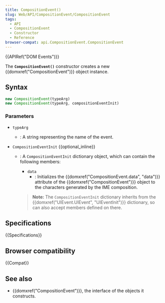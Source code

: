 ```yaml
---
title: CompositionEvent()
slug: Web/API/CompositionEvent/CompositionEvent
tags:
  - API
  - CompositionEvent
  - Constructor
  - Reference
browser-compat: api.CompositionEvent.CompositionEvent
---
```

{{APIRef("DOM Events")}}

The **`CompositionEvent()`**
constructor creates a new {{domxref("CompositionEvent")}} object instance.

## Syntax

```js
new CompositionEvent(typeArg)
new CompositionEvent(typeArg, compositionEventInit)
```

### Parameters

- `typeArg`
  - : A string representing the name of the event.

- `CompositionEventInit` {{optional_inline}}
  - : A `CompositionEventInit` dictionary object, which can contain the
    following members:

    - `data`
      - : Initializes the {{domxref("CompositionEvent.data", "data")}} attribute of the
        {{domxref("CompositionEvent")}} object to the characters generated by the IME
        composition.

    > **Note:** The `CompositionEventInit` dictionary inherits
    > from the {{domxref("UIEvent.UIEvent", "UIEventInit")}} dictionary, so can also
    > accept members defined on there.

## Specifications

{{Specifications}}

## Browser compatibility

{{Compat}}

## See also

- {{domxref("CompositionEvent")}}, the interface of the objects it constructs.
